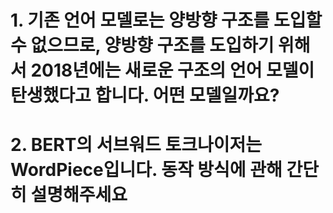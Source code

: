# 1. 기존 언어 모델로는 양방향 구조를 도입할 수 없으므로, 양방향 구조를 도입하기 위해서 2018년에는 새로운 구조의 언어 모델이 탄생했다고 합니다. 어떤 모델일까요?
# 2. BERT의 서브워드 토크나이저는 WordPiece입니다. 동작 방식에 관해 간단히 설명해주세요